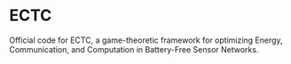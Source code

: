 # ECTC
Official code for ECTC, a game-theoretic framework for optimizing Energy, Communication, and Computation in Battery-Free Sensor Networks.

